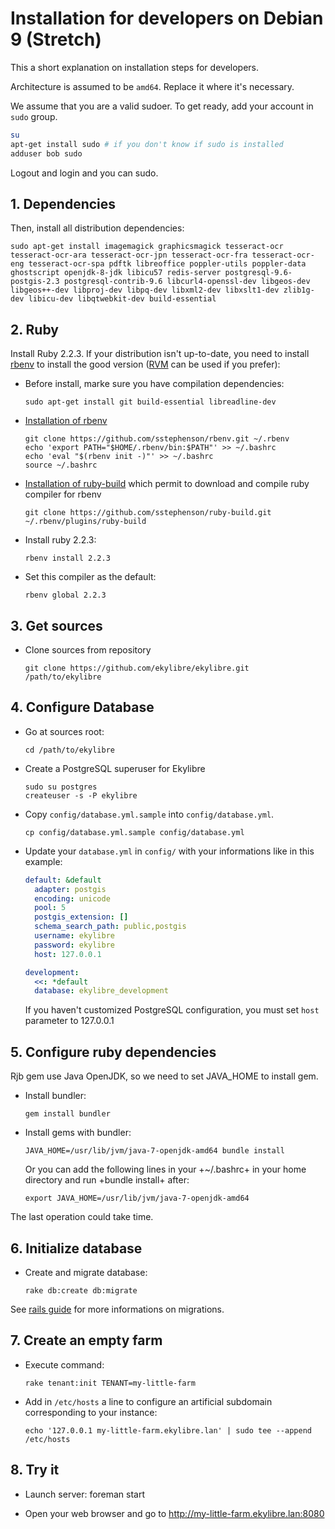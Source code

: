 # Installation for developers on Debian 9 (Stretch)

This a short explanation on installation steps for developers.

Architecture is assumed to be `amd64`. Replace it where it's necessary.

We assume that you are a valid sudoer. To get ready, add your account in
`sudo` group.
``` bash
su
apt-get install sudo # if you don't know if sudo is installed
adduser bob sudo
```
Logout and login and you can sudo.

## 1. Dependencies

Then, install all distribution dependencies:

    sudo apt-get install imagemagick graphicsmagick tesseract-ocr tesseract-ocr-ara tesseract-ocr-jpn tesseract-ocr-fra tesseract-ocr-eng tesseract-ocr-spa pdftk libreoffice poppler-utils poppler-data ghostscript openjdk-8-jdk libicu57 redis-server postgresql-9.6-postgis-2.3 postgresql-contrib-9.6 libcurl4-openssl-dev libgeos-dev libgeos++-dev libproj-dev libpq-dev libxml2-dev libxslt1-dev zlib1g-dev libicu-dev libqtwebkit-dev build-essential


## 2. Ruby

Install Ruby 2.2.3. If your distribution isn't up-to-date, you need to install
[rbenv](https://github.com/sstephenson/rbenv) to install the good version
([RVM](https://rvm.io) can be used if you prefer):

*   Before install, marke sure you have compilation dependencies:

        sudo apt-get install git build-essential libreadline-dev

*   [Installation of rbenv](https://github.com/sstephenson/rbenv#installation)

        git clone https://github.com/sstephenson/rbenv.git ~/.rbenv
        echo 'export PATH="$HOME/.rbenv/bin:$PATH"' >> ~/.bashrc
        echo 'eval "$(rbenv init -)"' >> ~/.bashrc
        source ~/.bashrc

*   [Installation of
    ruby-build](https://github.com/sstephenson/ruby-build#installation) which
    permit to download and compile ruby compiler for rbenv

        git clone https://github.com/sstephenson/ruby-build.git ~/.rbenv/plugins/ruby-build

*   Install ruby 2.2.3:

        rbenv install 2.2.3

*   Set this compiler as the default:

        rbenv global 2.2.3


## 3. Get sources

*   Clone sources from repository

        git clone https://github.com/ekylibre/ekylibre.git /path/to/ekylibre

## 4. Configure Database

*   Go at sources root:

        cd /path/to/ekylibre

*   Create a PostgreSQL superuser for Ekylibre

        sudo su postgres
        createuser -s -P ekylibre

*   Copy `config/database.yml.sample` into `config/database.yml`.

        cp config/database.yml.sample config/database.yml

*   Update your `database.yml` in `config/` with your informations like in
    this example:
    ``` yaml
    default: &default
      adapter: postgis
      encoding: unicode
      pool: 5
      postgis_extension: []
      schema_search_path: public,postgis
      username: ekylibre
      password: ekylibre
      host: 127.0.0.1

    development:
      <<: *default
      database: ekylibre_development
    ```

    If you haven't customized PostgreSQL configuration, you must set `host`
    parameter to 127.0.0.1



## 5. Configure ruby dependencies

Rjb gem use Java OpenJDK, so we need to set JAVA_HOME to install gem.

*   Install bundler:

        gem install bundler

*   Install gems with bundler:

        JAVA_HOME=/usr/lib/jvm/java-7-openjdk-amd64 bundle install

    Or you can add the following lines in your +~/.bashrc+ in your home
    directory and run +bundle install+ after:

        export JAVA_HOME=/usr/lib/jvm/java-7-openjdk-amd64


The last operation could take time.

## 6. Initialize database

*   Create and migrate database:

        rake db:create db:migrate


See [rails guide](http://guides.rubyonrails.org/active_record_migrations.html#running-migrations) for more informations on migrations.

## 7. Create an empty farm

*   Execute command:

        rake tenant:init TENANT=my-little-farm

*   Add in `/etc/hosts` a line to configure an artificial subdomain
    corresponding to your instance:

        echo '127.0.0.1 my-little-farm.ekylibre.lan' | sudo tee --append /etc/hosts


## 8. Try it

*   Launch server:
        foreman start

*   Open your web browser and go to http://my-little-farm.ekylibre.lan:8080
